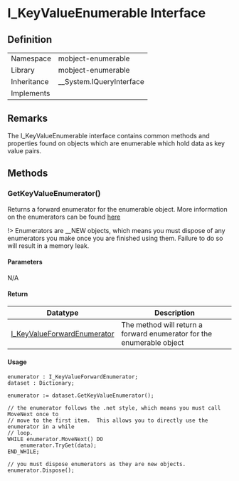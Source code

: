# I_KeyValueEnumerable Interface

## Definition

|             |                            |
| ----------- | -------------------------- |
| Namespace   | mobject-enumerable         |
| Library     | mobject-enumerable         |
| Inheritance | \_\_System.IQueryInterface |
| Implements  |                            |

## Remarks

The I_KeyValueEnumerable interface contains common methods and properties found on objects which are enumerable which hold data as key value pairs.

## Methods

### GetKeyValueEnumerator()

Returns a forward enumerator for the enumerable object. More information on the enumerators can be found [here](I_KeyValueForwardEnumerator.md)

!> Enumerators are \_\_NEW objects, which means you must dispose of any enumerators you make once you are finished using them. Failure to do so will result in a memory leak.

#### Parameters

N/A

#### Return

| Datatype                                                                           | Description                                                           |
| ---------------------------------------------------------------------------------- | --------------------------------------------------------------------- |
| [I_KeyValueForwardEnumerator](./mobject-enumerable/I_KeyValueForwardEnumerator.md) | The method will return a forward enumerator for the enumerable object |

#### Usage

```declaration
enumerator : I_KeyValueForwardEnumerator;
dataset : Dictionary;
```

```body
enumerator := dataset.GetKeyValueEnumerator();

// the enumerator follows the .net style, which means you must call MoveNext once to
// move to the first item.  This allows you to directly use the enumerator in a while
// loop.
WHILE enumerator.MoveNext() DO
	enumerator.TryGet(data);
END_WHILE;

// you must dispose enumerators as they are new objects.
enumerator.Dispose();
```
